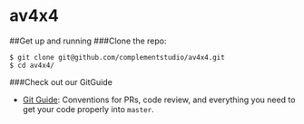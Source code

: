 # av4x4

##Get up and running
###Clone the repo:
```
$ git clone git@github.com/complementstudio/av4x4.git
$ cd av4x4/
```
###Check out our GitGuide
* [Git Guide](git-guide.md): Conventions for PRs, code review, and
      everything you need to get your code properly into `master`.
